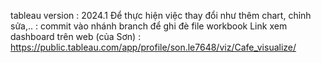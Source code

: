 tableau version : 2024.1
Để thực hiện việc thay đổi như thêm chart, chỉnh sửa,.. : commit vào nhánh branch để ghi đè file workbook
Link xem dashboard trên web (của Sơn) : https://public.tableau.com/app/profile/son.le7648/viz/Cafe_visualize/
